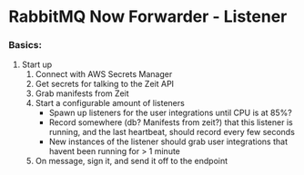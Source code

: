 # RabbitMQ Now Forwarder - Listener 

### Basics:

1. Start up
    1. Connect with AWS Secrets Manager
    2. Get secrets for talking to the Zeit API
    3. Grab manifests from Zeit
    4. Start a configurable amount of listeners
        * Spawn up listeners for the user integrations until CPU is at 85%?
        * Record somewhere (db? Manifests from zeit?) that this listener is running, and the last heartbeat, should record every few seconds
        * New instances of the listener should grab user integrations that havent been running for > 1 minute 
    5. On message, sign it, and send it off to the endpoint
